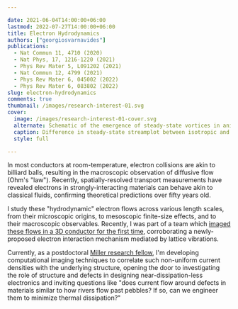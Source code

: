 ```yaml
---

date: 2021-06-04T14:00:00+06:00
lastmod: 2022-07-27T14:00:00+06:00
title: Electron Hydrodynamics
authors: ["georgiosvarnavides"]
publications:
  - Nat Commun 11, 4710 (2020)
  - Nat Phys, 17, 1216-1220 (2021)
  - Phys Rev Mater 5, L091202 (2021)
  - Nat Commun 12, 4799 (2021)
  - Phys Rev Mater 6, 045002 (2022)
  - Phys Rev Mater 6, 083802 (2022)
slug: electron-hydrodynamics
comments: true
thumbnail: /images/research-interest-01.svg
cover:
  image: /images/research-interest-01-cover.svg
  alternate: Schematic of the emergence of steady-state vortices in anisotropic hydrodynamic flow
  caption: Difference in steady-state streamplot between isotropic and square-symmetry viscosity tensors in a corbino disk geometry, highlighting the emergence of steady-state vortices 
  style: full

---
```


In most conductors at room-temperature, electron collisions are akin to billiard balls, resulting in the macroscopic observation of diffusive flow (Ohm's "law").
Recently, spatially-resolved transport measurements have revealed electrons in strongly-interacting materials can behave akin to classical fluids, confirming theoretical predictions over fifty years old.

I study these "hydrodynamic" electron flows across various length scales, from their microscopic origins, to mesoscopic finite-size effects, and to their macroscopic observables.
Recently, I was part of a team which [imaged these flows in a 3D conductor for the first time](https://www.seas.harvard.edu/news/2021/09/first-glimpse-hydrodynamic-electron-flow-3d-materials), corroborating a newly-proposed electron interaction mechanism mediated by lattice vibrations.

Currently, as a postdoctoral [Miller research fellow](https://miller.berkeley.edu/fellowship/members/current-miller-fellows), I'm developing computational imaging techniques to correlate such non-uniform current densities with the underlying structure, opening the door to investigating the role of structure and defects in designing near-dissipation-less electronics and inviting questions like "does current flow around defects in materials similar to how rivers flow past pebbles? If so, can we engineer them to minimize thermal dissipation?"
